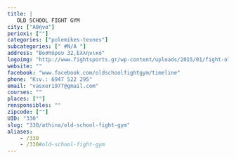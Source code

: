 ```yaml
---
title: |
   OLD SCHOOL FIGHT GYM
city: ["Αθήνα"]
perioxi: [""]
categories: ["polemikes-texnes"]
subcategories: [" #N/A "]
address: "Βοσπόρου 32,Ελληνικό"
logoimg: "http://www.fightsports.gr/wp-content/uploads/2015/01/fight-old-school-gym.jpg"
website: ""
facebook: "www.facebook.com/oldschoolfightgym/timeline"
phone: "Κιν.: 6947 522 295"
email: "vasxer1977@gmail.com"
courses: ""
places: [""]
rensponsibles: ""
zipcode: [""]
UID: "330"
slug: "330/athina/old-school-fight-gym"
aliases:
    - /330
    - /330#old-school-fight-gym
---
```


